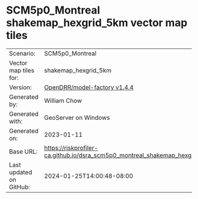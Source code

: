 # SCM5p0_Montreal shakemap_hexgrid_5km vector map tiles

|    			|			|
| --------------------- | --------------------- |
| Scenario:		| SCM5p0_Montreal		|
| Vector map tiles for:	| shakemap_hexgrid_5km		|
| Version:		| [OpenDRR/model-factory v1.4.4](https://github.com/OpenDRR/model-factory/releases/tag/v1.4.4)	|
| Generated by:		| William Chow	|
| Generated with:	| GeoServer on Windows	|
| Generated on:		| 2023-01-11	|
| Base URL:		| <https://riskprofiler-ca.github.io/dsra_scm5p0_montreal_shakemap_hexgrid_5km/> |
| Last updated on GitHub: | 2024-01-25T14:00:48-08:00 |
